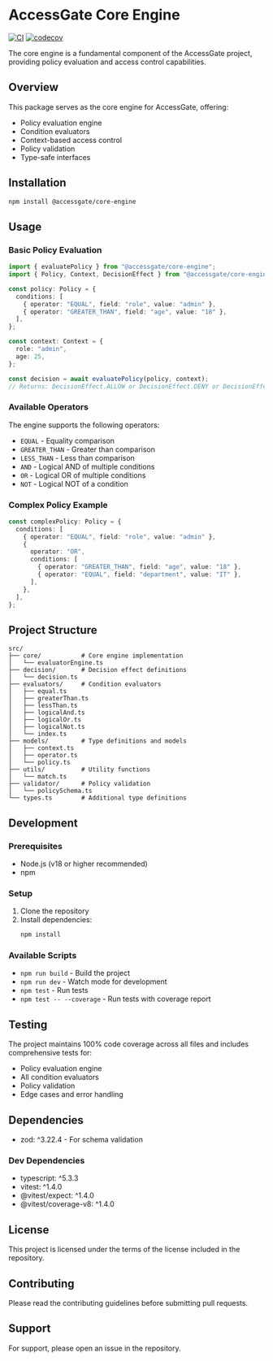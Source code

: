 # AccessGate Core Engine

[![CI](https://github.com/access-gate-tech/core-engine/actions/workflows/ci.yml/badge.svg)](https://github.com/access-gate-tech/core-engine/actions/workflows/ci.yml)
[![codecov](https://codecov.io/gh/access-gate-tech/core-engine/graph/badge.svg?token=N7ENLQIYT9)](https://codecov.io/gh/access-gate-tech/core-engine)

The core engine is a fundamental component of the AccessGate project, providing policy evaluation and access control capabilities.

## Overview

This package serves as the core engine for AccessGate, offering:

- Policy evaluation engine
- Condition evaluators
- Context-based access control
- Policy validation
- Type-safe interfaces

## Installation

```bash
npm install @accessgate/core-engine
```

## Usage

### Basic Policy Evaluation

```typescript
import { evaluatePolicy } from "@accessgate/core-engine";
import { Policy, Context, DecisionEffect } from "@accessgate/core-engine";

const policy: Policy = {
  conditions: [
    { operator: "EQUAL", field: "role", value: "admin" },
    { operator: "GREATER_THAN", field: "age", value: "18" },
  ],
};

const context: Context = {
  role: "admin",
  age: 25,
};

const decision = await evaluatePolicy(policy, context);
// Returns: DecisionEffect.ALLOW or DecisionEffect.DENY or DecisionEffect.ERROR
```

### Available Operators

The engine supports the following operators:

- `EQUAL` - Equality comparison
- `GREATER_THAN` - Greater than comparison
- `LESS_THAN` - Less than comparison
- `AND` - Logical AND of multiple conditions
- `OR` - Logical OR of multiple conditions
- `NOT` - Logical NOT of a condition

### Complex Policy Example

```typescript
const complexPolicy: Policy = {
  conditions: [
    { operator: "EQUAL", field: "role", value: "admin" },
    {
      operator: "OR",
      conditions: [
        { operator: "GREATER_THAN", field: "age", value: "18" },
        { operator: "EQUAL", field: "department", value: "IT" },
      ],
    },
  ],
};
```

## Project Structure

```
src/
├── core/           # Core engine implementation
│   └── evaluatorEngine.ts
├── decision/       # Decision effect definitions
│   └── decision.ts
├── evaluators/     # Condition evaluators
│   ├── equal.ts
│   ├── greaterThan.ts
│   ├── lessThan.ts
│   ├── logicalAnd.ts
│   ├── logicalOr.ts
│   ├── logicalNot.ts
│   └── index.ts
├── models/         # Type definitions and models
│   ├── context.ts
│   ├── operator.ts
│   └── policy.ts
├── utils/          # Utility functions
│   └── match.ts
├── validator/      # Policy validation
│   └── policySchema.ts
└── types.ts        # Additional type definitions
```

## Development

### Prerequisites

- Node.js (v18 or higher recommended)
- npm

### Setup

1. Clone the repository
2. Install dependencies:
   ```bash
   npm install
   ```

### Available Scripts

- `npm run build` - Build the project
- `npm run dev` - Watch mode for development
- `npm test` - Run tests
- `npm test -- --coverage` - Run tests with coverage report

## Testing

The project maintains 100% code coverage across all files and includes comprehensive tests for:

- Policy evaluation engine
- All condition evaluators
- Policy validation
- Edge cases and error handling

## Dependencies

- zod: ^3.22.4 - For schema validation

### Dev Dependencies

- typescript: ^5.3.3
- vitest: ^1.4.0
- @vitest/expect: ^1.4.0
- @vitest/coverage-v8: ^1.4.0

## License

This project is licensed under the terms of the license included in the repository.

## Contributing

Please read the contributing guidelines before submitting pull requests.

## Support

For support, please open an issue in the repository.
